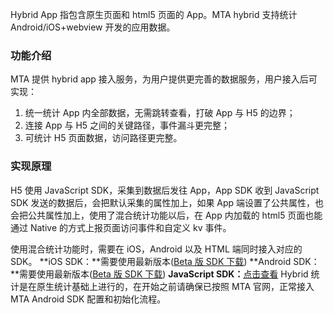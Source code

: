 Hybrid App 指包含原生页面和 html5 页面的 App。MTA hybrid 支持统计 Android/iOS+webview 开发的应用数据。
### 功能介绍
MTA 提供 hybrid app 接入服务，为用户提供更完善的数据服务，用户接入后可实现：
1. 统一统计 App 内全部数据，无需跳转查看，打破 App 与 H5 的边界；
2. 连接 App 与 H5 之间的关键路径，事件漏斗更完整；
3. 可统计 H5 页面数据，访问路径更完整。

### 实现原理
H5 使用 JavaScript SDK，采集到数据后发往 App，App SDK 收到 JavaScript SDK 发送的数据后，会把默认采集的属性加上，如果 App 端设置了公共属性，也会把公共属性加上，使用了混合统计功能以后，在 App 内加载的 html5 页面也能通过 Native 的方式上报页面访问事件和自定义 kv 事件。

使用混合统计功能时，需要在 iOS，Android 以及 HTML 端同时接入对应的 SDK。
**iOS SDK：**需要使用最新版本([Beta 版 SDK 下载](http://mta.qq.com/mta/resource/download/sdk/mta-ios-stats-sdk-2.0.9-beta.zip))
**Android SDK：**需要使用最新版本([Beta 版 SDK 下载](http://mta.qq.com/mta/resource/download/sdk/mta-android-sdk-3.3.0-beta.zip))
**JavaScript SDK：**[点击查看](http://tcecqpoc.fsphere.cn/document/product/549/12903)
Hybrid 统计是在原生统计基础上进行的，在开始之前请确保已按照 MTA 官网，正常接入 MTA Android SDK 配置和初始化流程。
